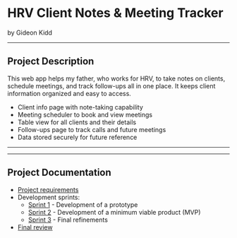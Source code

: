 # HRV Client Notes & Meeting Tracker

by Gideon Kidd


---

## Project Description

This web app helps my father, who works for HRV, to take notes on clients, schedule meetings, and track follow-ups all in one place. It keeps client information organized and easy to access.

- Client info page with note-taking capability
- Meeting scheduler to book and view meetings
- Table view for all clients and their details
- Follow-ups page to track calls and future meetings
- Data stored securely for future reference

---
---

## Project Documentation

- [Project requirements](0-requirements.md)
- Development sprints:
    - [Sprint 1](1-sprint-1-prototype.md) - Development of a prototype
    - [Sprint 2](2-sprint-2-mvp.md) - Development of a minimum viable product (MVP)
    - [Sprint 3](3-sprint-3-refinement.md) - Final refinements
- [Final review](4-review.md)